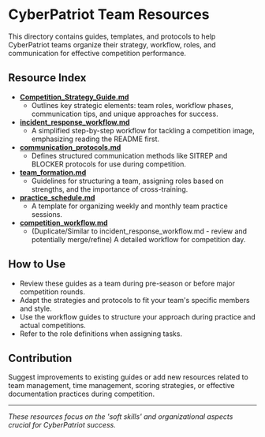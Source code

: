 # CyberPatriot Team Resources

This directory contains guides, templates, and protocols to help CyberPatriot teams organize their strategy, workflow, roles, and communication for effective competition performance.

## Resource Index

-   [**Competition_Strategy_Guide.md**](Competition_Strategy_Guide.md)
    *   Outlines key strategic elements: team roles, workflow phases, communication tips, and unique approaches for success.
-   [**incident_response_workflow.md**](incident_response_workflow.md)
    *   A simplified step-by-step workflow for tackling a competition image, emphasizing reading the README first.
-   [**communication_protocols.md**](communication_protocols.md)
    *   Defines structured communication methods like SITREP and BLOCKER protocols for use during competition.
-   [**team_formation.md**](team_formation.md)
    *   Guidelines for structuring a team, assigning roles based on strengths, and the importance of cross-training.
-   [**practice_schedule.md**](practice_schedule.md)
    *   A template for organizing weekly and monthly team practice sessions.
-   [**competition_workflow.md**](competition_workflow.md)
    *   (Duplicate/Similar to incident_response_workflow.md - review and potentially merge/refine) A detailed workflow for competition day.

## How to Use

-   Review these guides as a team during pre-season or before major competition rounds.
-   Adapt the strategies and protocols to fit your team's specific members and style.
-   Use the workflow guides to structure your approach during practice and actual competitions.
-   Refer to the role definitions when assigning tasks.

## Contribution

Suggest improvements to existing guides or add new resources related to team management, time management, scoring strategies, or effective documentation practices during competition.

---
*These resources focus on the 'soft skills' and organizational aspects crucial for CyberPatriot success.*
